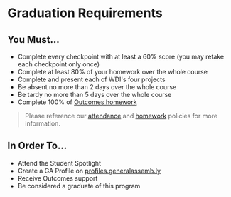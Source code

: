 # Graduation Requirements

## You Must...
- Complete every checkpoint with at least a 60% score (you may retake each checkpoint only once)
- Complete at least 80% of your homework over the whole course
- Complete and present each of WDI's four projects
- Be absent no more than 2 days over the whole course
- Be tardy no more than 5 days over the whole course
- Complete 100% of [Outcomes homework](https://github.com/ga-dc/outcomes/blob/master/homework.md)

> Please reference our [attendance](attendance.md) and [homework](homework-policy.md) policies for more information.

## In Order To...
- Attend the Student Spotlight
- Create a GA Profile on [profiles.generalassemb.ly](http://profiles.generalassemb.ly)
- Receive Outcomes support
- Be considered a graduate of this program
